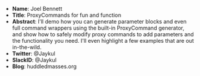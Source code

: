 * **Name**: Joel Bennett
* **Title**: ProxyCommands for fun and function
* **Abstract**: I'll demo how you can generate parameter blocks and even full command wrappers using the built-in ProxyCommand generator, and show how to safely modify proxy commands to add parameters and the functionality you need. I'll even highlight a few examples that are out in-the-wild.
* **Twitter**: @Jaykul
* **SlackID**: @Jaykul
* **Blog**: huddledmasses.org
